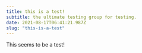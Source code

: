 ```yaml
---
title: this is a test!
subtitle: the ultimate testing group for testing.
date: 2021-08-17T06:41:21.987Z
slug: "this-is-a-test"
---
```


This seems to be a test!
